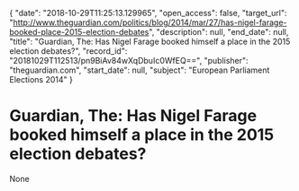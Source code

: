 {
  "date": "2018-10-29T11:25:13.129965", 
  "open_access": false, 
  "target_url": "http://www.theguardian.com/politics/blog/2014/mar/27/has-nigel-farage-booked-place-2015-election-debates", 
  "description": null, 
  "end_date": null, 
  "title": "Guardian, The: Has Nigel Farage booked himself a place in the 2015 election debates?", 
  "record_id": "20181029T112513/pn9BiAv84wXqDbuIc0WfEQ==", 
  "publisher": "theguardian.com", 
  "start_date": null, 
  "subject": "European Parliament Elections 2014"
}

# Guardian, The: Has Nigel Farage booked himself a place in the 2015 election debates?

None